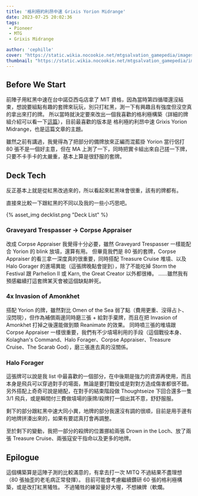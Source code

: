 ```yaml
---
title: '格利極約利昂中速 Grixis Yorion Midrange'
date: 2023-07-25 20:02:36
tags:
 - Pioneer
 - MTG
 - Grixis Midrange

author: 'cephille'
cover: "https://static.wikia.nocookie.net/mtgsalvation_gamepedia/images/4/4d/Yorion.jpg/revision/latest?cb=20200429195234"
thumbnail: "https://static.wikia.nocookie.net/mtgsalvation_gamepedia/images/4/4d/Yorion.jpg/revision/latest?cb=20200429195234"
---
```


## Before We Start

前陣子用紅黑中速在台中諾亞西屯店拿了 MIT 資格，因為當時第四循環還沒結束，想說要組點有趣的套牌來玩玩，別只打紅黑，測一下有興趣且有強度但沒空真的拿出來打的牌。
所以當時就決定要來改出一個我喜歡的格利極構築（詳細的牌組介紹可以看一下[這篇](https://miohitokiri5474.github.io/game/Grixis-Midrange-Testing/)），目前最喜歡的版本是 格利極約利昂中速 Grixis Yorion Midrange，也是這篇文章的主題。

雖然之前有講過，我覺得為了把部分的備牌放來正編而混藍掛 Yorion 當行侶打 80 張不是一個好主意，但在 MA 上測了一下，同時把實卡組出來自己搓一下牌，只要不卡手卡的太嚴重，基本上算是很舒服的套牌。

<!--more-->

## Deck Tech

反正基本上就是從紅黑改過來的，所以看起來紅黑味會很重，該有的牌都有。

直接來比較一下跟紅黑的不同以及我的一些小巧思吧。

{% asset_img decklist.png "Deck List" %}

### Graveyard Trespasser -> Corpse Appraiser

改成 Corpse Appraiser 我覺得十分必要，雖然 Graveyard Trespasser 一樣能配合 Yorion 的 blink 放墳，還算有用。
但畢竟我們是 80 張的套牌，Corpse Appraiser 的看三拿一深度真的很重要，同時搭配 Treasure Cruise 堆墳、以及 Halo Gorager 的進場異能（這張牌晚點會提到），除了不能吃掉 Storm the Festival 跟 Parhelion II 或 Karn, the Great Creator 以外都很棒。
......雖然我有預感繼續打這套牌某天會被這個缺點幹死。

### 4x Invasion of Amonkhet

搭配 Yorion 的牌，雖然對比 Omen of the Sea 弱了點（費用更重、沒得占卜、沒閃現），但作為補償兩邊同時磨三張 + 給對手棄牌，而且在把 Invasion of Amonkhet 打掉之後還能做到類 Reanimate 的效果。
同時噴三張的堆墳跟 Corpse Appraiser 一樣很重要，我們有不少墳場利用的手段（這個戰役本身、Kolaghan's Command、Halo Forager、Corpse Appraiser、Treasure Cruise、The Scarab God），磨三張進去真的沒關係。

### Halo Forager

這張牌可以說是我 list 中最喜歡的一個部分，在中後期是強力的資源再使用，而且本身是飛兵可以穿過對手的場面，無論是要打戰役或是對對方造成傷害都很不錯。
另外搭配上奇奇可說是絕配，在對手的結束階段做 Thoughtseize 下回合還多一隻 3/1 飛兵，或是瞬間付三費做墳場的康牌/殺牌打一個出其不意，舒舒服服。

剩下的部分跟紅黑中速大同小異，地牌的部分我還沒有調的很順，目前是用手邊有的地牌拼湊出來的，如果有要認真打會再調整。

至於剩下的變動，我把一部分的殺牌的位置挪給兩張 Drown in the Loch、放了兩張 Treasure Cruise、兩張寇安干指命以及更多的地牌。


## Epilogue

這個構築算是這陣子測的比較滿意的，有拿去打一次 MITQ 不過結果不盡理想（80 張抽歪的老毛病正常發揮）。
目前可能會考慮繼續鑽研 60 張的格利極構築，或是改打紅黑犧牲。
不過犧牲的練習量好大喔，不想練牌（軟爛。
